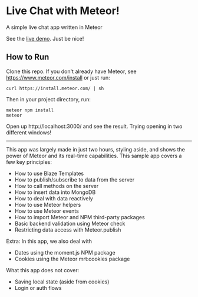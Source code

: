 # Live Chat with Meteor!
A simple live chat app written in Meteor

See the [live demo](http://chat.pitchly.net/). Just be nice!

## How to Run
Clone this repo. If you don't already have Meteor, see https://www.meteor.com/install or just run:

```
curl https://install.meteor.com/ | sh
```

Then in your project directory, run:

```
meteor npm install
meteor
```

Open up http://localhost:3000/ and see the result. Trying opening in two different windows!

---

This app was largely made in just two hours, styling aside, and shows the power of Meteor and its real-time capabilities. This sample app covers a few key principles:

- How to use Blaze Templates
- How to publish/subscribe to data from the server
- How to call methods on the server
- How to insert data into MongoDB
- How to deal with data reactively
- How to use Meteor helpers
- How to use Meteor events
- How to import Meteor and NPM third-party packages
- Basic backend validation using Meteor check
- Restricting data access with Meteor.publish

Extra: In this app, we also deal with

- Dates using the moment.js NPM package
- Cookies using the Meteor mrt:cookies package

What this app does not cover:

- Saving local state (aside from cookies)
- Login or auth flows
